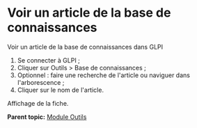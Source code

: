 Voir un article de la base de connaissances
===========================================

Voir un article de la base de connaissances dans GLPI

1.  Se connecter à GLPI ;
2.  Cliquer sur Outils \> Base de connaissances ;
3.  Optionnel : faire une recherche de l'article ou naviguer dans
    l'arborescence ;
4.  Cliquer sur le nom de l'article.

Affichage de la fiche.

**Parent topic:** [Module
Outils](../glpi/tool.html "Le module Outils permet aux utilisateurs de gérer les notes, la base de connaissance, les réservations ainsi que de générer des rapports")
